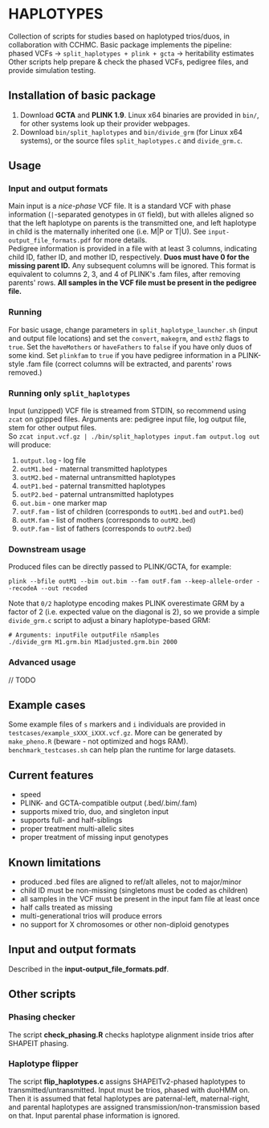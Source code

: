 # HAPLOTYPES
Collection of scripts for studies based on haplotyped trios/duos, in collaboration with CCHMC.
Basic package implements the pipeline:  
 phased VCFs -> `split_haplotypes + plink + gcta` -> heritability estimates  
Other scripts help prepare & check the phased VCFs, pedigree files, and provide simulation testing.

## Installation of basic package
1. Download **GCTA** and **PLINK 1.9**. Linux x64 binaries are provided in `bin/`, for other systems look up their provider webpages.  
2. Download `bin/split_haplotypes` and `bin/divide_grm` (for Linux x64 systems), or the source files `split_haplotypes.c` and `divide_grm.c`.  

## Usage
### Input and output formats
Main input is a *nice-phase* VCF file. It is a standard VCF with phase information (`|`-separated genotypes in `GT` field), but with alleles aligned so that the left haplotype on parents is the transmitted one, and left haplotype in child is the maternally inherited one (i.e. M|P or T|U). See `input-output_file_formats.pdf` for more details.  
Pedigree information is provided in a file with at least 3 columns, indicating child ID, father ID, and mother ID, respectively. **Duos must have 0 for the missing parent ID.** Any subsequent columns will be ignored. This format is equivalent to columns 2, 3, and 4 of PLINK's .fam files, after removing parents' rows. **All samples in the VCF file must be present in the pedigree file.**  

### Running
For basic usage, change parameters in `split_haplotype_launcher.sh` (input and output file locations) and set the `convert`, `makegrm`, and `esth2` flags to `true`. Set the `haveMothers` or `haveFathers` to `false` if you have only duos of some kind. Set `plinkfam` to `true` if you have pedigree information in a PLINK-style .fam file (correct columns will be extracted, and parents' rows removed.)


### Running only `split_haplotypes`
Input (unzipped) VCF file is streamed from STDIN, so recommend using `zcat` on gzipped files. Arguments are: pedigree input file, log output file, stem for other output files.  
So `zcat input.vcf.gz | ./bin/split_haplotypes input.fam output.log out` will produce:
1. `output.log` - log file
2. `outM1.bed` - maternal transmitted haplotypes
3. `outM2.bed` - maternal untransmitted haplotypes
4. `outP1.bed` - paternal transmitted haplotypes
5. `outP2.bed` - paternal untransmitted haplotypes
6. `out.bim` - one marker map
7. `outF.fam` - list of children (corresponds to `outM1.bed` and `outP1.bed`)
8. `outM.fam` - list of mothers (corresponds to `outM2.bed`)
9. `outP.fam` - list of fathers (corresponds to `outP2.bed`)

### Downstream usage
Produced files can be directly passed to PLINK/GCTA, for example:
```
plink --bfile outM1 --bim out.bim --fam outF.fam --keep-allele-order --recodeA --out recoded
```

Note that `0/2` haplotype encoding makes PLINK overestimate GRM by a factor of 2 (i.e. expected value on the diagonal is 2), so we provide a simple `divide_grm.c` script to adjust a binary haplotype-based GRM:
```
# Arguments: inputFile outputFile nSamples
./divide_grm M1.grm.bin M1adjusted.grm.bin 2000
```

### Advanced usage
// TODO

## Example cases
Some example files of `s` markers and `i` individuals are provided in `testcases/example_sXXX_iXXX.vcf.gz`. More can be generated by `make_pheno.R` (beware - not optimized and hogs RAM). `benchmark_testcases.sh` can help plan the runtime for large datasets.


## Current features
- speed
- PLINK- and GCTA-compatible output (.bed/.bim/.fam)
- supports mixed trio, duo, and singleton input
- supports full- and half-siblings
- proper treatment multi-allelic sites
- proper treatment of missing input genotypes

## Known limitations
- produced .bed files are aligned to ref/alt alleles, not to major/minor
- child ID must be non-missing (singletons must be coded as children)
- all samples in the VCF must be present in the input fam file at least once
- half calls treated as missing
- multi-generational trios will produce errors
- no support for X chromosomes or other non-diploid genotypes


## Input and output formats
Described in the **input-output_file_formats.pdf**.


## Other scripts
### Phasing checker
The script **check_phasing.R** checks haplotype alignment inside trios after SHAPEIT phasing.

### Haplotype flipper
The script **flip_haplotypes.c** assigns SHAPEITv2-phased haplotypes to transmitted/untransmitted. Input must be trios, phased with duoHMM on. Then it is assumed that fetal haplotypes are paternal-left, maternal-right, and parental haplotypes are assigned transmission/non-transmission based on that. Input parental phase information is ignored.

